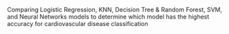 Comparing Logistic Regression, KNN, Decision Tree & Random Forest, SVM, and Neural Networks models to determine which model has the highest accuracy for cardiovascular disease classification
